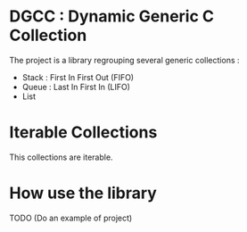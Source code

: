 # DGCC : Dynamic Generic C Collection

The project is a library regrouping several generic collections :

- Stack : First In First Out (FIFO)
- Queue : Last In First In (LIFO)
- List

# Iterable Collections

This collections are iterable.


# How use the library

TODO (Do an example of project)


